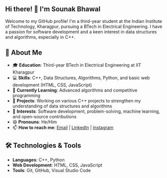 ## Hi there! 👋 I'm Sounak Bhawal
Welcome to my GitHub profile! I'm a third-year student at the Indian Institute of Technology, Kharagpur, pursuing a BTech in Electrical Engineering. I have a passion for software development and a keen interest in data structures and algorithms, especially in C++.

## 🚀 About Me
- 🎓 **Education**: Third-year BTech in Electrical Engineering at IIT Kharagpur
- 💻 **Skills**: C++, Data Structures, Algorithms, Python, and basic web development (HTML, CSS, JavaScript)
- 🌱 **Currently Learning**: Advanced algorithms and competitive programming
- 🔭 **Projects**: Working on various C++ projects to strengthen my understanding of data structures and algorithms
- 🤔 **Interests**: Software development, problem-solving, machine learning, and open-source contributions
- 😄 **Pronouns**: He/Him
- 📫 **How to reach me**: [Email](sounakbhawal2010@kgpian.iitkgp.ac.in) | [LinkedIn](https://www.linkedin.com/in/sounak-bhawal-904376258/) | [Instagram](https://www.instagram.com/sounakbhawal?igsh=eGVrNWpxa2hmMGZt)

## 🛠️ Technologies & Tools
- **Languages**: C++, Python
- **Web Development**: HTML, CSS, JavaScript
- **Tools**: Git, GitHub, Visual Studio Code


<!--
**Coder-crooz-v2/Coder-crooz-v2** is a ✨ _special_ ✨ repository because its `README.md` (this file) appears on your GitHub profile.

Here are some ideas to get you started:

- 🔭 I’m currently working on ...
- 🌱 I’m currently learning ...
- 👯 I’m looking to collaborate on ...
- 🤔 I’m looking for help with ...
- 💬 Ask me about ...
- 📫 How to reach me: ...
- 😄 Pronouns: ...
- ⚡ Fun fact: ...
-->
